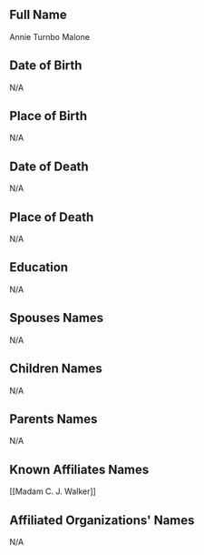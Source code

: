 ## Full Name
Annie Turnbo Malone

## Date of Birth
N/A

## Place of Birth
N/A

## Date of Death
N/A

## Place of Death
N/A

## Education
N/A

## Spouses Names
N/A

## Children Names
N/A

## Parents Names
N/A

## Known Affiliates Names
[[Madam C. J. Walker]]

## Affiliated Organizations' Names
N/A

